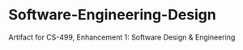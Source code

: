 # Software-Engineering-Design
Artifact for CS-499, Enhancement 1: Software Design &amp; Engineering
